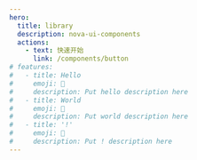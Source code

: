 ```yaml
---
hero:
  title: library
  description: nova-ui-components
  actions:
    - text: 快速开始
      link: /components/button
# features:
#   - title: Hello
#     emoji: 💎
#     description: Put hello description here
#   - title: World
#     emoji: 🌈
#     description: Put world description here
#   - title: '!'
#     emoji: 🚀
#     description: Put ! description here
---
```


<!-- nova-ui -->
